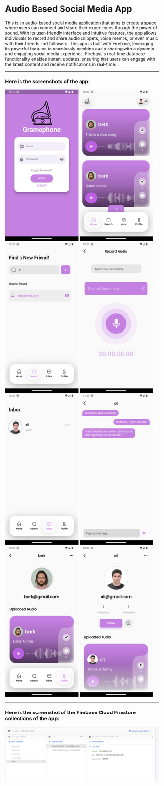 # Audio Based Social Media App

This is an audio-based social media application that aims to create a space where users can connect and share their experiences through the power of sound.
With its user-friendly interface and intuitive features, the app allows individuals to record and share audio snippets, voice memos, or even music with their friends and followers.
This app is built with Firebase, leveraging its powerful features to seamlessly combine audio sharing with a dynamic and engaging social media experience.
Firebase's real-time database functionality enables instant updates, ensuring that users can engage with the latest content and receive notifications in real-time.

----------------------------------------------------
### Here is the screenshots of the app:

<p float="left">
  <img src="screenshots/login_page.png" width="240" />
  <img src="screenshots/home_page_ali.png" width="240" />
  <img src="screenshots/search_page.png" width="240" /> 
  <img src="screenshots/record_page.png" width="240" />
  <img src="screenshots/inbox_page.png" width="240" />
  <img src="screenshots/chat_room.png" width="240" /> 
  <img src="screenshots/myprofile_page_berk.png" width="240" />
  <img src="screenshots/profile_page_ali.png" width="240" />
</p>

_ _ _


### Here is the screenshot of the Firebase Cloud Firestore collections of the app:

<p float="left">
  <img src="screenshots/firebase.png" width="980" />
</p>
